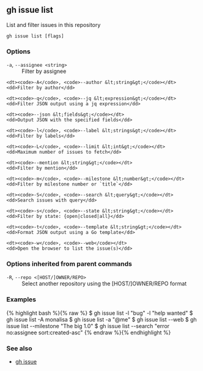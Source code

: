 

## gh issue list

List and filter issues in this repository

```
gh issue list [flags]
```

### Options


<dl class="flags">
	<dt><code>-a</code>, <code>--assignee &lt;string&gt;</code></dt>
	<dd>Filter by assignee</dd>

	<dt><code>-A</code>, <code>--author &lt;string&gt;</code></dt>
	<dd>Filter by author</dd>

	<dt><code>-q</code>, <code>--jq &lt;expression&gt;</code></dt>
	<dd>Filter JSON output using a jq expression</dd>

	<dt><code>--json &lt;fields&gt;</code></dt>
	<dd>Output JSON with the specified fields</dd>

	<dt><code>-l</code>, <code>--label &lt;strings&gt;</code></dt>
	<dd>Filter by labels</dd>

	<dt><code>-L</code>, <code>--limit &lt;int&gt;</code></dt>
	<dd>Maximum number of issues to fetch</dd>

	<dt><code>--mention &lt;string&gt;</code></dt>
	<dd>Filter by mention</dd>

	<dt><code>-m</code>, <code>--milestone &lt;number&gt;</code></dt>
	<dd>Filter by milestone number or `title`</dd>

	<dt><code>-S</code>, <code>--search &lt;query&gt;</code></dt>
	<dd>Search issues with query</dd>

	<dt><code>-s</code>, <code>--state &lt;string&gt;</code></dt>
	<dd>Filter by state: {open|closed|all}</dd>

	<dt><code>-t</code>, <code>--template &lt;string&gt;</code></dt>
	<dd>Format JSON output using a Go template</dd>

	<dt><code>-w</code>, <code>--web</code></dt>
	<dd>Open the browser to list the issue(s)</dd>
</dl>


### Options inherited from parent commands


<dl class="flags">
	<dt><code>-R</code>, <code>--repo &lt;[HOST/]OWNER/REPO&gt;</code></dt>
	<dd>Select another repository using the [HOST/]OWNER/REPO format</dd>
</dl>


### Examples

{% highlight bash %}{% raw %}
$ gh issue list -l "bug" -l "help wanted"
$ gh issue list -A monalisa
$ gh issue list -a "@me"
$ gh issue list --web
$ gh issue list --milestone "The big 1.0"
$ gh issue list --search "error no:assignee sort:created-asc"
{% endraw %}{% endhighlight %}

### See also

* [gh issue](./gh_issue)
